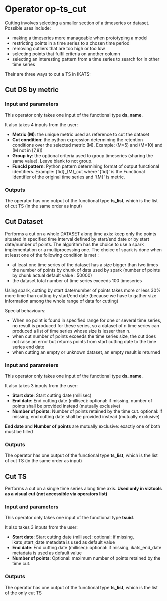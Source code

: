 # Operator op-ts_cut

Cutting involves selecting a smaller section of a timeseries or dataset. Possible uses include:

- making a timeseries more manageable when prototyping a model
- restricting points in a time series to a chosen time period
- removing outliers that are too high or too low
- selecting points that fulfil criteria on another column
- selecting an interesting pattern from a time series to search for in other time series

Their are three ways to cut a TS in IKATS:

## Cut DS by metric

### Input and parameters

This operator only takes one input of the functional type **ds_name**.

It also takes 4 inputs from the user:

- **Metric (M)**: the unique metric used as reference to cut the dataset
- **Cut condition**: the python expression determining the retention conditions over the selected metric (M). Example: (M>5) and (M<10) and (M not in \[7,8\])
- **Group by**: the optional criteria used to group timeseries (sharing the same value). Leave blank to not group.
- **FuncId pattern**: Python pattern determining format of output functional identifiers. Example: {fid}_{M}_cut where '{fid}' is the Functional Identifier of the original time series and '{M}' is metric.

### Outputs

The operator has one output of the functional type **ts_list**, which is the list of cut TS (in the same order as input)

## Cut Dataset

Performs a cut on a whole DATASET along time axis: keep only the points situated in specified time interval defined by start/end date or by start date/number of points.
The algorithm has the choice to use a spark implementation or a multiprocessing one.
The choice of spark is done when at least one of the following condition is met :
- at least one time series of the dataset has a size bigger than two times the number of points by chunk of data used by spark (number of points by chunk actual default value : 50000)
- the dataset total number of time series exceeds 100 timeseries

Using spark, cutting by start date/number of points takes more or less 30% more time than cutting by start/end date (because we have to gather size information among the whole range of data for cutting)

Special behaviours:
- When no point is found in specified range for one or several time series, no result is produced for these series, so a dataset of n time series can produced a list of time series whose size is lesser than n.
- when cut number of points exceeds the time series size, the cut does not raise an error but returns points from start cutting date to the time series end date
- when cutting an empty or unknown dataset, an empty result is returned

### Input and parameters

This operator only takes one input of the functional type **ds_name**.

It also takes 3 inputs from the user:

- **Start date**: Start cutting date (millisec)
- **End date**: End cutting date (millisec): optional: if missing, number of points shall be provided instead (mutually exclusive)
- **Number of points**: Number of points retained by the time cut. optional: if missing, end cutting date shall be provided instead (mutually exclusive)

**End date** and **Number of points** are mutually exclusive: exactly one of both must be filled

### Outputs

The operator has one output of the functional type **ts_list**, which is the list of cut TS (in the same order as input)

## Cut TS

Performs a cut on a single time series along time axis.
**Used only in viztools as a visual cut (not accessible via operators list)**

### Input and parameters

This operator only takes one input of the functional type **tsuid**.

It also takes 3 inputs from the user:

- **Start date**: Start cutting date (millisec): optional: if missing, ikats_start_date metadata is used as default value
- **End date**: End cutting date (millisec): optional: if missing, ikats_end_date metadata is used as default value
- **Number of points**: Optional: maximum number of points retained by the time cut.

### Outputs

The operator has one output of the functional type **ts_list**, which is the list of the only cut TS

